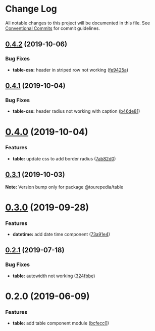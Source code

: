 # Change Log

All notable changes to this project will be documented in this file.
See [Conventional Commits](https://conventionalcommits.org) for commit guidelines.

## [0.4.2](https://github.com/tourepedia/tp-ui/compare/@tourepedia/table@0.4.1...@tourepedia/table@0.4.2) (2019-10-06)


### Bug Fixes

* **table-css:** header in striped row not working ([fe9425a](https://github.com/tourepedia/tp-ui/commit/fe9425a))





## [0.4.1](https://github.com/tourepedia/tp-ui/compare/@tourepedia/table@0.4.0...@tourepedia/table@0.4.1) (2019-10-04)


### Bug Fixes

* **table-css:** header radius not working with caption ([b46de81](https://github.com/tourepedia/tp-ui/commit/b46de81))





# [0.4.0](https://github.com/tourepedia/tp-ui/compare/@tourepedia/table@0.3.1...@tourepedia/table@0.4.0) (2019-10-04)


### Features

* **table:** update css to add border radius ([7ab82d0](https://github.com/tourepedia/tp-ui/commit/7ab82d0))





## [0.3.1](https://github.com/tourepedia/tp-ui/compare/@tourepedia/table@0.3.0...@tourepedia/table@0.3.1) (2019-10-03)

**Note:** Version bump only for package @tourepedia/table





# [0.3.0](https://github.com/tourepedia/tp-ui/compare/@tourepedia/table@0.2.1...@tourepedia/table@0.3.0) (2019-09-28)


### Features

* **datetime:** add date time component ([73a91e4](https://github.com/tourepedia/tp-ui/commit/73a91e4))





## [0.2.1](https://github.com/tourepedia/tp-ui/compare/@tourepedia/table@0.2.0...@tourepedia/table@0.2.1) (2019-07-18)


### Bug Fixes

* **table:** autowidth not working ([324fbbe](https://github.com/tourepedia/tp-ui/commit/324fbbe))





# 0.2.0 (2019-06-09)


### Features

* **table:** add table component module ([bcfecc0](https://github.com/tourepedia/tp-ui/commit/bcfecc0))

